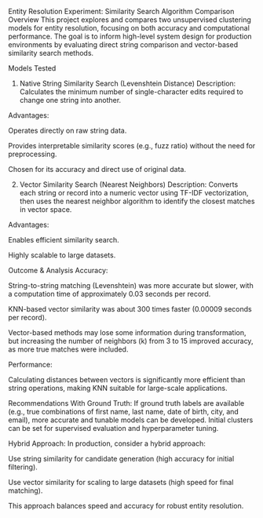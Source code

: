 Entity Resolution Experiment: Similarity Search Algorithm Comparison
Overview
This project explores and compares two unsupervised clustering models for entity resolution, focusing on both accuracy and computational performance. The goal is to inform high-level system design for production environments by evaluating direct string comparison and vector-based similarity search methods.

Models Tested
1. Native String Similarity Search (Levenshtein Distance)
Description:
Calculates the minimum number of single-character edits required to change one string into another.

Advantages:

Operates directly on raw string data.

Provides interpretable similarity scores (e.g., fuzz ratio) without the need for preprocessing.

Chosen for its accuracy and direct use of original data.

2. Vector Similarity Search (Nearest Neighbors)
Description:
Converts each string or record into a numeric vector using TF-IDF vectorization, then uses the nearest neighbor algorithm to identify the closest matches in vector space.

Advantages:

Enables efficient similarity search.

Highly scalable to large datasets.

Outcome & Analysis
Accuracy:

String-to-string matching (Levenshtein) was more accurate but slower, with a computation time of approximately 0.03 seconds per record.

KNN-based vector similarity was about 300 times faster (0.00009 seconds per record).

Vector-based methods may lose some information during transformation, but increasing the number of neighbors (k) from 3 to 15 improved accuracy, as more true matches were included.

Performance:

Calculating distances between vectors is significantly more efficient than string operations, making KNN suitable for large-scale applications.

Recommendations
With Ground Truth:
If ground truth labels are available (e.g., true combinations of first name, last name, date of birth, city, and email), more accurate and tunable models can be developed. Initial clusters can be set for supervised evaluation and hyperparameter tuning.

Hybrid Approach:
In production, consider a hybrid approach:

Use string similarity for candidate generation (high accuracy for initial filtering).

Use vector similarity for scaling to large datasets (high speed for final matching).

This approach balances speed and accuracy for robust entity resolution.
